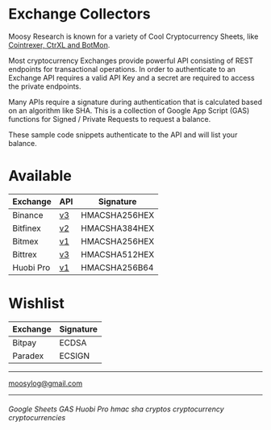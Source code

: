 # Exchange Collectors

Moosy Research is known for a variety of Cool Cryptocurrency Sheets, like [Cointrexer, CtrXL and BotMon](https://sites.google.com/site/moosyresearch/projects/cryptos).

Most cryptocurrency Exchanges provide powerful API consisting of REST endpoints for transactional operations.
In order to authenticate to an Exchange API requires a valid API Key and a secret are required to access the private endpoints.

Many APIs require a signature during authentication that is calculated based on an algorithm like SHA.
This is a collection of Google App Script (GAS) functions for Signed / Private Requests to request a balance.

These sample code snippets authenticate to the API and will list your balance.


# Available

Exchange   | API| Signature      
---------- | ---| ---------     
Binance    | [v3](https://github.com/binance-exchange/binance-official-api-docs/blob/master/rest-api.md) | HMACSHA256HEX 
Bitfinex   | [v2](https://docs.bitfinex.com/docs/introduction) | HMACSHA384HEX 
Bitmex     | [v1](https://www.bitmex.com/app/apiOverview) | HMACSHA256HEX 
Bittrex    | [v3](https://bittrex.github.io/api) | HMACSHA512HEX 
Huobi Pro  | [v1](https://github.com/huobiapi/API_Docs_en) | HMACSHA256B64 

# Wishlist

Exchange     | Signature
------------ | -------------
Bitpay       | ECDSA  
Paradex      | ECSIGN 



***

moosylog@gmail.com

***

###### Google Sheets GAS Huobi Pro  hmac sha cryptos cryptocurrency cryptocurrencies 
